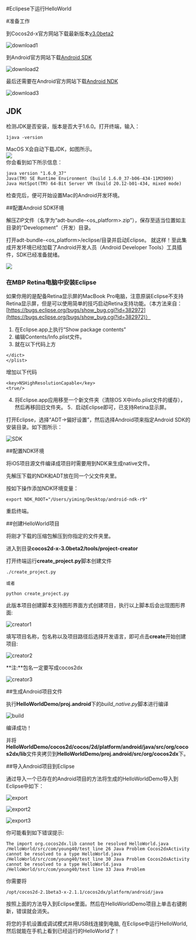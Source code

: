 #Eclipese下运行HelloWorld

#准备工作

到Cocos2d-x官方网站下载最新版本[v3.0beta2](http://cocos2d-x.org/download)

![download1](res/download1.png)

到Android官方网站下载[Android SDK](http://developer.android.com/sdk/index.html)

![download2](res/download2.png)

最后还需要在Android官方网站下载[Android NDK](http://developer.android.com/tools/sdk/ndk/index.html)

![download3](res/download3.png)

## JDK

检测JDK是否安装，版本是否大于1.6.0。打开终端，输入：    
```
1java -version
```

MacOS X会自动下载JDK，如图所示。    
![](res/downloadJDK.png)       
你会看到如下所示信息：         
```
java version "1.6.0_37" 
Java(TM) SE Runtime Environment (build 1.6.0_37-b06-434-11M3909)
Java HotSpot(TM) 64-Bit Server VM (build 20.12-b01-434, mixed mode)
```

检查完后，便可开始设置Mac的Android开发环境。

##配置Android SDK环境

解压ZIP文件（名字为“adt-bundle-<os_platform>.zip”），保存至适当位置如主目录的“Development”（开发）目录。

打开adt-bundle-<os_platform>/eclipse/目录并启动Eclipse。
就这样！至此集成开发环境已经加载了Android开发人员（Android Developer Tools）工具插件，SDK已经准备就绪。

![](res/launchEclipse.png)      
 
### 在MBP Retina电脑中安装Eclipse

如果你用的是配备Retina显示屏的MacBook Pro电脑，注意原装Eclipse不支持Retina显示屏，但是可以使用简单的技巧启动Retina支持功能。（本方法来自：[https://bugs.eclipse.org/bugs/show_bug.cgi?id=382972](https://bugs.eclipse.org/bugs/show_bug.cgi?id=382972)）

1. 在Eclipse.app上执行“Show package contents”
2. 编辑Contents/Info.plist文件。
3. 就在以下代码上方        
```
</dict>
</plist>
```     
增加以下代码         
```
<key>NSHighResolutionCapable</key>
<true/>
```
4. 将Eclipse.app应用移至一个新文件夹（清除OS X中info.plist文件的缓存），然后再移回旧文件夹。
5．启动Eclipse即可，已支持Retina显示屏。

打开Eclipse，选择”ADT->偏好设置”，然后选择Android项来指定Android SDK的安装目录。如下图所示：

![SDK](res/sdk.png)

##配置NDK环境

将iOS项目源文件编译成项目时需要用到NDK来生成native文件。

先解压下载的NDK和ADT放在同一个父文件夹里。

按如下操作添加NDK环境变量：

```
export NDK_ROOT="/Users/yiming/Desktop/android-ndk-r9"
```

重启终端。

##创建HelloWorld项目

将刚才下载的压缩包解压到你指定的文件夹里。

进入到目录**cocos2d-x-3.0beta2/tools/project-creator**

打开终端运行**create_project.py**脚本创建文件

```
./create_project.py

或者

python create_project.py
```

此版本项目创建脚本支持图形界面方式创建项目，执行以上脚本后会出现图形界面:

![creator1](res/creator1.png)

填写项目名称，包名称以及项目路径后选择开发语言，即可点击**create**开始创建项目:

![creator2](res/creator2.png)

**注:**包名一定要写成cocos2dx

![creator3](res/creator3.png)

##生成Android项目文件

执行**HelloWorldDemo/proj.android**下的*build_native.py*脚本进行编译

![build](res/build.png)

编译成功！

并将**HelloWorldDemo/cocos2d/cocos/2d/platform/android/java/src/org/cocos2dx/lib**文件夹拷贝到**HelloWorldDemo/proj.android/src/org/cocos2dx**下。

##导入Android项目到Eclipse

通过导入一个已存在的Android项目的方法将生成的HelloWorldDemo导入到Eclipse中如下：

![export](res/export.png)

![export2](res/export2.png)

![export3](res/export3.png)

你可能看到如下错误提示:

```
The import org.cocos2dx.lib cannot be resolved HelloWorld.java /HelloWorld/src/com/young40/test line 26 Java Problem Cocos2dxActivity cannot be resolved to a type HelloWorld.java /HelloWorld/src/com/young40/test line 30 Java Problem Cocos2dxActivity cannot be resolved to a type HelloWorld.java /HelloWorld/src/com/young40/test line 33 Java Problem
```

你需要将

```
/opt/cocos2d-2.1beta3-x-2.1.1/cocos2dx/platform/android/java
```

按照上面的方法导入到Eclipse里面。然后在HelloWorldDemo项目上单击右键刷新，错误就会消失。

将您的手机设置成调试模式并用USB线连接到电脑, 在Eclipse中运行HelloWorld, 然后就能在手机上看到已经运行的HelloWorld了！



